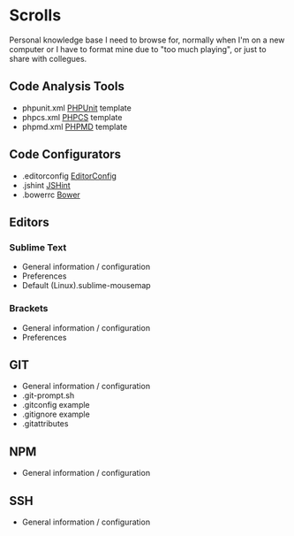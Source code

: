 # Scrolls

Personal knowledge base I need to browse for, normally when I'm on
a new computer or I have to format mine due to "too much playing",
or just to share with collegues.

## Code Analysis Tools

* phpunit.xml [PHPUnit](https://phpunit.de/) template
* phpcs.xml [PHPCS](https://github.com/squizlabs/PHP_CodeSniffer) template
* phpmd.xml [PHPMD](https://github.com/phpmd/phpmd) template

## Code Configurators

* .editorconfig [EditorConfig](http://editorconfig.org/)
* .jshint [JSHint](http://jshint.com/)
* .bowerrc [Bower](http://bower.io/)

## Editors

### Sublime Text

* General information / configuration
* Preferences
* Default (Linux).sublime-mousemap

### Brackets

* General information / configuration
* Preferences

## GIT

* General information / configuration
* .git-prompt.sh
* .gitconfig example
* .gitignore example
* .gitattributes

## NPM

* General information / configuration

## SSH

* General information / configuration
